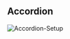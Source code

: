 ## Accordion


![Accordion-Setup](https://user-images.githubusercontent.com/72968539/119463511-1f90b300-bd42-11eb-9a4f-5a09b817f4f4.png)



